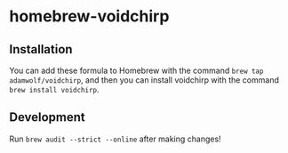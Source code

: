 # homebrew-voidchirp

## Installation

You can add these formula to Homebrew with the command `brew tap adamwolf/voidchirp`, and then you can install voidchirp with the command `brew install voidchirp`.

## Development

Run `brew audit --strict --online` after making changes!
